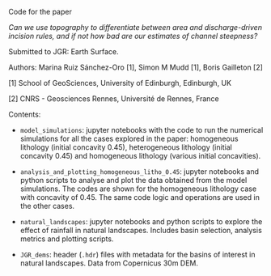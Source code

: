 Code for the paper 

*Can we use topography to differentiate between area and discharge-driven incision rules, and if not how bad are our estimates of channel steepness?*

Submitted to JGR: Earth Surface.

Authors: Marina Ruiz Sánchez-Oro [1], Simon M Mudd [1], Boris Gailleton [2]

[1] School of GeoSciences, University of Edinburgh, Edinburgh, UK

[2] CNRS - Geosciences Rennes, Université de Rennes, France

Contents:

- `model_simulations`: jupyter notebooks with the code to run the numerical simulations for all the cases explored in the paper: homogeneous lithology (initial concavity 0.45), heterogeneous lithology (initial concavity 0.45) and homogeneous lithology (various initial concavities).

- `analysis_and_plotting_homogeneous_litho_0.45`: jupyter notebooks and python scripts to analyse and plot the data obtained from the model simulations. The codes are shown for the homogeneous lithology case with concavity of 0.45. The same code logic and operations are used in the other cases. 

- `natural_landscapes`: jupyter notebooks and python scripts to explore the effect of rainfall in natural landscapes. Includes basin selection, analysis metrics and plotting scripts. 

- `JGR_dems`: header (`.hdr`) files with metadata for the basins of interest in natural landscapes. Data from Copernicus 30m DEM.